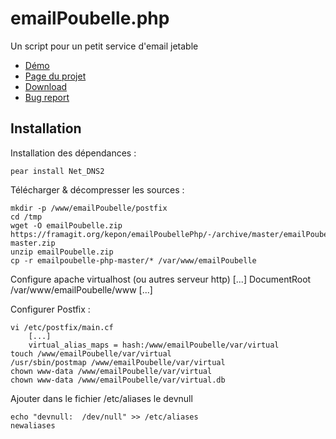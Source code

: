 emailPoubelle.php
=============

Un script pour un petit service d'email jetable

* [Démo](http://poubelle.zici.fr/)
* [Page du projet](http://forge.zici.fr/p/emailpoubelle-php/)
* [Download](http://forge.zici.fr/p/emailpoubelle-php/source/download/master/)
* [Bug report](http://forge.zici.fr/p/emailpoubelle-php/issues/)

Installation
-----------

Installation des dépendances :

    pear install Net_DNS2

Télécharger & décompresser les sources :

    mkdir -p /www/emailPoubelle/postfix
    cd /tmp
    wget -O emailPoubelle.zip https://framagit.org/kepon/emailPoubellePhp/-/archive/master/emailPoubellePhp-master.zip
    unzip emailPoubelle.zip
    cp -r emailpoubelle-php-master/* /var/www/emailPoubelle

Configure apache virtualhost (ou autres serveur http)
	[...]
	DocumentRoot /var/www/emailPoubelle/www
	[...]

Configurer Postfix :

    vi /etc/postfix/main.cf
        [...]
        virtual_alias_maps = hash:/www/emailPoubelle/var/virtual
    touch /www/emailPoubelle/var/virtual
    /usr/sbin/postmap /www/emailPoubelle/var/virtual
    chown www-data /www/emailPoubelle/var/virtual
    chown www-data /www/emailPoubelle/var/virtual.db

Ajouter dans le fichier /etc/aliases le devnull

	echo "devnull:	/dev/null" >> /etc/aliases
	newaliases
